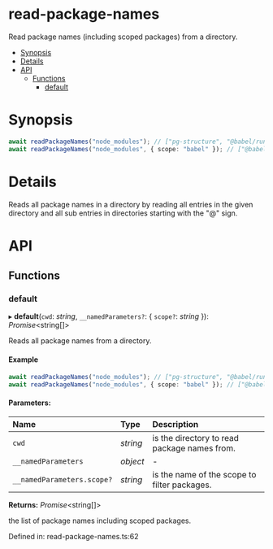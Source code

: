 # read-package-names

Read package names (including scoped packages) from a directory.

<!-- START doctoc generated TOC please keep comment here to allow auto update -->
<!-- DON'T EDIT THIS SECTION, INSTEAD RE-RUN doctoc TO UPDATE -->

- [Synopsis](#synopsis)
- [Details](#details)
- [API](#api)
  - [Functions](#functions)
    - [default](#default)

<!-- END doctoc generated TOC please keep comment here to allow auto update -->

# Synopsis

```ts
await readPackageNames("node_modules"); // ["pg-structure", "@babel/runtime", ...]
await readPackageNames("node_modules", { scope: "babel" }); // ["@babel/runtime", "@babel/template", ...]
```

# Details

Reads all package names in a directory by reading all entries in the given directory and all sub entries in directories starting with the "@" sign.

<!-- usage -->

<!-- commands -->

# API

<a name="readmemd"></a>

## Functions

### default

▸ **default**(`cwd`: _string_, `__namedParameters?`: { `scope?`: _string_ }): _Promise_<string[]\>

Reads all package names from a directory.

#### Example

```typescript
await readPackageNames("node_modules"); // ["pg-structure", "@babel/runtime", ...]
await readPackageNames("node_modules", { scope: "babel" }); // ["@babel/runtime", "@babel/template", ...]
```

#### Parameters:

| Name                       | Type     | Description                                  |
| :------------------------- | :------- | :------------------------------------------- |
| `cwd`                      | _string_ | is the directory to read package names from. |
| `__namedParameters`        | _object_ | -                                            |
| `__namedParameters.scope?` | _string_ | is the name of the scope to filter packages. |

**Returns:** _Promise_<string[]\>

the list of package names including scoped packages.

Defined in: read-package-names.ts:62
